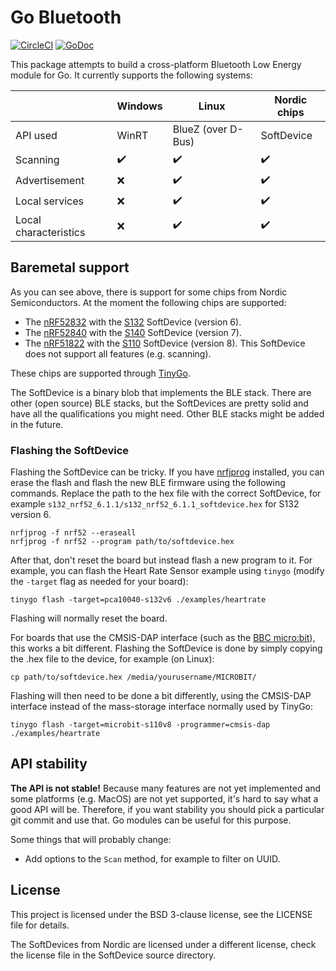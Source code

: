 # Go Bluetooth

[![CircleCI](https://circleci.com/gh/tinygo-org/bluetooth/tree/master.svg?style=svg)](https://circleci.com/gh/tinygo-org/bluetooth/tree/master)
[![GoDoc](https://godoc.org/github.com/tinygo-org/bluetooth?status.svg)](https://godoc.org/github.com/tinygo-org/bluetooth)

This package attempts to build a cross-platform Bluetooth Low Energy module for Go. It currently supports the following systems:

|                       | Windows            | Linux              | Nordic chips       |
| --------------------- | ------------------ | ------------------ | ------------------ |
| API used              | WinRT              | BlueZ (over D-Bus) | SoftDevice         |
| Scanning              | :heavy_check_mark: | :heavy_check_mark: | :heavy_check_mark: |
| Advertisement         | :x:                | :heavy_check_mark: | :heavy_check_mark: |
| Local services        | :x:                | :heavy_check_mark: | :heavy_check_mark: |
| Local characteristics | :x:                | :heavy_check_mark: | :heavy_check_mark: |

## Baremetal support

As you can see above, there is support for some chips from Nordic Semiconductors. At the moment the following chips are supported:

  * The [nRF52832](https://www.nordicsemi.com/Products/Low-power-short-range-wireless/nRF52832) with the [S132](https://www.nordicsemi.com/Software-and-Tools/Software/S132) SoftDevice (version 6).
  * The [nRF52840](https://www.nordicsemi.com/Products/Low-power-short-range-wireless/nRF52840) with the [S140](https://www.nordicsemi.com/Software-and-Tools/Software/S140) SoftDevice (version 7).
  * The [nRF51822](https://www.nordicsemi.com/Products/Low-power-short-range-wireless/nRF51822) with the [S110](https://www.nordicsemi.com/Software-and-Tools/Software/S110) SoftDevice (version 8). This SoftDevice does not support all features (e.g. scanning).

These chips are supported through [TinyGo](https://tinygo.org/).

The SoftDevice is a binary blob that implements the BLE stack. There are other (open source) BLE stacks, but the SoftDevices are pretty solid and have all the qualifications you might need. Other BLE stacks might be added in the future.

### Flashing the SoftDevice

Flashing the SoftDevice can be tricky. If you have [nrfjprog](https://www.nordicsemi.com/Software-and-Tools/Development-Tools/nRF-Command-Line-Tools) installed, you can erase the flash and flash the new BLE firmware using the following commands. Replace the path to the hex file with the correct SoftDevice, for example `s132_nrf52_6.1.1/s132_nrf52_6.1.1_softdevice.hex` for S132 version 6.

    nrfjprog -f nrf52 --eraseall
    nrfjprog -f nrf52 --program path/to/softdevice.hex

After that, don't reset the board but instead flash a new program to it. For example, you can flash the Heart Rate Sensor example using `tinygo` (modify the `-target` flag as needed for your board):

    tinygo flash -target=pca10040-s132v6 ./examples/heartrate

Flashing will normally reset the board.

For boards that use the CMSIS-DAP interface (such as the [BBC micro:bit](https://microbit.org/)), this works a bit different. Flashing the SoftDevice is done by simply copying the .hex file to the device, for example (on Linux):

    cp path/to/softdevice.hex /media/yourusername/MICROBIT/

Flashing will then need to be done a bit differently, using the CMSIS-DAP interface instead of the mass-storage interface normally used by TinyGo:

    tinygo flash -target=microbit-s110v8 -programmer=cmsis-dap ./examples/heartrate

## API stability

**The API is not stable!** Because many features are not yet implemented and some platforms (e.g. MacOS) are not yet supported, it's hard to say what a good API will be. Therefore, if you want stability you should pick a particular git commit and use that. Go modules can be useful for this purpose.

Some things that will probably change:

  * Add options to the `Scan` method, for example to filter on UUID.

## License

This project is licensed under the BSD 3-clause license, see the LICENSE file for details.

The SoftDevices from Nordic are licensed under a different license, check the license file in the SoftDevice source directory.
